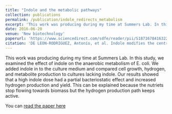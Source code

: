 ```yaml
---
title: "Indole and the metabolic pathways"
collection: publications
permalink: /publication/indole_redirects_metabolism
excerpt: 'This work was producing during my time at Summers Lab. In this study, we examined the effect of indole on the anaerobic metabolism of E. coli. We added indole in to the culture medium and compared cell growth, ...'
date: 2016-06-20
venue: 'New biotechnology'
paperurl: 'https://www.sciencedirect.com/sdfe/reader/pii/S1871678416322701/pdf'
citation: 'DE LEON-RODRIGUEZ, Antonio, et al. Indole modifies the central carbon flux in the anaerobic metabolism of Escherichia coli: application to the production of hydrogen and other metabolites. New biotechnology, 2016, vol. 33, no 6, p. 868-873.'
---
```

This work was producing during my time at Summers Lab. In this study, we examined the effect of indole on the anaerobic metabolism of E. coli. We added indole in to the culture medium and compared cell growth, hydrogen, and metabolite production to cultures lacking indole. Our results showed that a high indole dose had a partial bacteriostatic effect and increased hydrogen production and yield. This can be explained because the nutriets stop flowing towards biomass but the hydrogen production path keeps active.

You can [read the paper here](https://www.sciencedirect.com/sdfe/reader/pii/S1871678416322701/pdf)